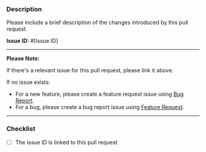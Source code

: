 ### Description

Please include a brief description of the changes introduced by this pull request.

**Issue ID:** #[Issue ID]

---

**Please Note:**

If there's a relevant issue for this pull request, please link it above.

If no issue exists:
- For a new feature, please create a feature request issue using [Bug Report](https://github.com/mustafabahaa/Dev/issues/new?assignees=mustafabahaa&labels=development&projects=autosarzs&template=feature.yml&title=%5BFeature+Request%5D%3A+).
- For a bug, please create a bug report issue using [Feature Request](https://github.com/mustafabahaa/Dev/issues/new?assignees=mustafabahaa&labels=bug&projects=autosarzs&template=bug.yml&title=%5BBug%5D%3A+).

---

### Checklist

- [ ] The issue ID is linked to this pull request
